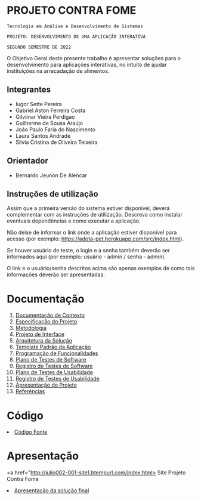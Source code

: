 # PROJETO CONTRA FOME

`Tecnologia em Análise e Desenvolvimento de Sistemas`

`PROJETO: DESENVOLVIMENTO DE UMA APLICAÇÃO INTERATIVA`

`SEGUNDO SEMESTRE DE 2022`

O Objetivo Geral deste presente trabalho é apresentar soluções para o desenvolvimento para aplicações interativas, no intuito de ajudar instituições na arrecadação de alimentos.

## Integrantes

* Iugor Sette Pereira
* Gabriel Aston Ferreira Costa
* Gilvimar Vieira Perdigao
* Guilherme de Sousa Araújo
* João Paulo Faria do Nascimento
* Laura Santos Andrade
* Silvia Cristina de Oliveira Teixeira


## Orientador

* Bernardo Jeunon De Alencar

## Instruções de utilização

Assim que a primeira versão do sistema estiver disponível, deverá complementar com as instruções de utilização. Descreva como instalar eventuais dependências e como executar a aplicação.

Não deixe de informar o link onde a aplicação estiver disponível para acesso (por exemplo: https://adota-pet.herokuapp.com/src/index.html).

Se houver usuário de teste, o login e a senha também deverão ser informados aqui (por exemplo: usuário - admin / senha - admin).

O link e o usuário/senha descritos acima são apenas exemplos de como tais informações deverão ser apresentadas.

# Documentação

<ol>
<li><a href="docs/01-Documentação de Contexto.md"> Documentação de Contexto</a></li>
<li><a href="docs/02-Especificação do Projeto.md"> Especificação do Projeto</a></li>
<li><a href="docs/03-Metodologia.md"> Metodologia</a></li>
<li><a href="docs/04-Projeto de Interface.md"> Projeto de Interface</a></li>
<li><a href="docs/05-Arquitetura da Solução.md"> Arquitetura da Solução</a></li>
<li><a href="docs/06-Template Padrão da Aplicação.md"> Template Padrão da Aplicação</a></li>
<li><a href="docs/07-Programação de Funcionalidades.md"> Programação de Funcionalidades</a></li>
<li><a href="docs/08-Plano de Testes de Software.md"> Plano de Testes de Software</a></li>
<li><a href="docs/09-Registro de Testes de Software.md"> Registro de Testes de Software</a></li>
<li><a href="docs/10-Plano de Testes de Usabilidade.md"> Plano de Testes de Usabilidade</a></li>
<li><a href="docs/11-Registro de Testes de Usabilidade.md"> Registro de Testes de Usabilidade</a></li>
<li><a href="docs/12-Apresentação do Projeto.md"> Apresentação do Projeto</a></li>
<li><a href="docs/13-Referências.md"> Referências</a></li>
</ol>

# Código

<li><a href="src/README.md"> Código Fonte</a></li>

# Apresentação

<a href="http://julio002-001-site1.btempurl.com/index.html> Site Projeto Contra Fome </a>

<li><a href="https://drive.google.com/file/d/15UBcqBta_e7Axwj-2iIa692nagsDIwqD/view?usp=sharing"> Apresentação da solução final</a></li>
